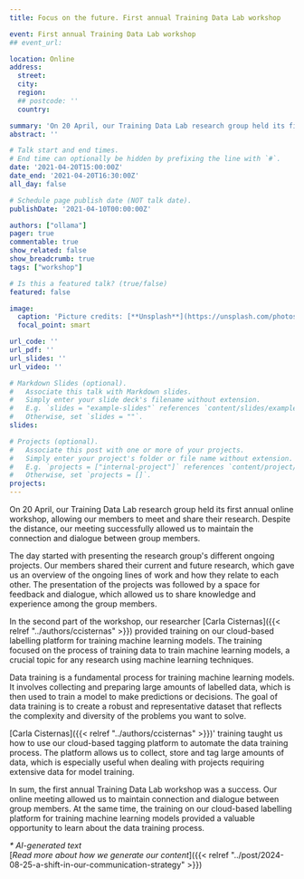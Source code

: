 ```yaml
---
title: Focus on the future. First annual Training Data Lab workshop

event: First annual Training Data Lab workshop
## event_url: 

location: Online
address:
  street: 
  city: 
  region: 
  ## postcode: ''
  country: 

summary: 'On 20 April, our Training Data Lab research group held its first annual online workshop, allowing our members to meet and share their research. Despite the distance, our meeting successfully allowed us to maintain the connection and dialogue between group members.'
abstract: ''

# Talk start and end times.
# End time can optionally be hidden by prefixing the line with `#`.
date: '2021-04-20T15:00:00Z'
date_end: '2021-04-20T16:30:00Z'
all_day: false

# Schedule page publish date (NOT talk date).
publishDate: '2021-04-10T00:00:00Z'

authors: ["ollama"]
pager: true
commentable: true
show_related: false
show_breadcrumb: true
tags: ["workshop"]

# Is this a featured talk? (true/false)
featured: false

image:
  caption: 'Picture credits: [**Unsplash**](https://unsplash.com/photos/low-angle-photography-of-metal-structure-ZiQkhI7417A)'
  focal_point: smart

url_code: ''
url_pdf: ''
url_slides: ''
url_video: ''

# Markdown Slides (optional).
#   Associate this talk with Markdown slides.
#   Simply enter your slide deck's filename without extension.
#   E.g. `slides = "example-slides"` references `content/slides/example-slides.md`.
#   Otherwise, set `slides = ""`.
slides:

# Projects (optional).
#   Associate this post with one or more of your projects.
#   Simply enter your project's folder or file name without extension.
#   E.g. `projects = ["internal-project"]` references `content/project/deep-learning/index.md`.
#   Otherwise, set `projects = []`.
projects:
---
```


On 20 April, our Training Data Lab research group held its first annual online workshop, allowing our members to meet and share their research. Despite the distance, our meeting successfully allowed us to maintain the connection and dialogue between group members.

The day started with presenting the research group's different ongoing projects. Our members shared their current and future research, which gave us an overview of the ongoing lines of work and how they relate to each other. The presentation of the projects was followed by a space for feedback and dialogue, which allowed us to share knowledge and experience among the group members.

In the second part of the workshop, our researcher [Carla Cisternas]({{< relref "../authors/ccisternas" >}}) provided training on our cloud-based labelling platform for training machine learning models. The training focused on the process of training data to train machine learning models, a crucial topic for any research using machine learning techniques.

Data training is a fundamental process for training machine learning models. It involves collecting and preparing large amounts of labelled data, which is then used to train a model to make predictions or decisions. The goal of data training is to create a robust and representative dataset that reflects the complexity and diversity of the problems you want to solve.

[Carla Cisternas]({{< relref "../authors/ccisternas" >}})' training taught us how to use our cloud-based tagging platform to automate the data training process. The platform allows us to collect, store and tag large amounts of data, which is especially useful when dealing with projects requiring extensive data for model training.

In sum, the first annual Training Data Lab workshop was a success. Our online meeting allowed us to maintain connection and dialogue between group members. At the same time, the training on our cloud-based labelling platform for training machine learning models provided a valuable opportunity to learn about the data training process. 

_* AI-generated text_ <br>
[_Read more about how we generate our content_]({{< relref "../post/2024-08-25-a-shift-in-our-communication-strategy" >}})